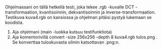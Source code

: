 Ohjelmassani on tällä hetkellä testi, joka tekee .rgb -kuvalle DCT -transformaation, kvantisoinnin, dekvantisoinnin 
ja inverse-transformaation. Testikuva kuva4.rgb on kansiossa ja ohjelman pitäisi pystyä lukemaan se koodista.

1. Aja ohjelmani (main -luokka kutsuu testifunktiota)
2. Aja komentorivillä convert -size 256x256 -depth 8 kuva4.rgb tulos.png . Se konverttaa tuloskuvasta silmin katsottavan .png:n.
